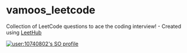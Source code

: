 # vamoos_leetcode
Collection of LeetCode questions to ace the coding interview! - Created using [LeetHub](https://github.com/QasimWani/LeetHub)

[![user:10740802's SO profile](https://stackoverflow-readme-profile.johannchopin.fr/profile/10740802?theme=cobalt&website=true&location=true)](https://github.com/johannchopin/stackoverflow-readme-profile)
